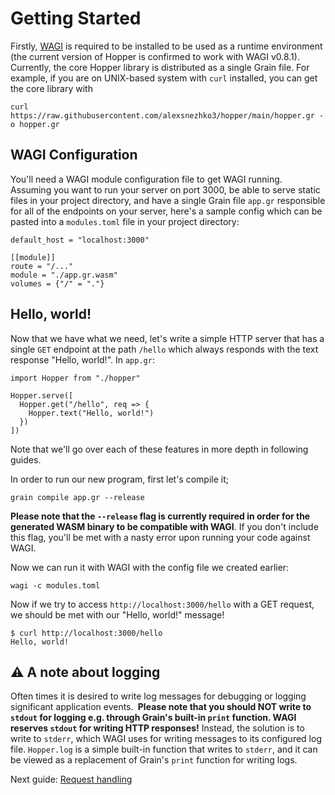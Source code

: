 # Getting Started
Firstly, [WAGI](https://github.com/deislabs/wagi) is required to be installed to be used as a runtime environment (the current version of Hopper is confirmed to work with WAGI v0.8.1). Currently, the core Hopper library is distributed as a single Grain file. For example, if you are on UNIX-based system with `curl` installed, you can get the core library with
```
curl https://raw.githubusercontent.com/alexsnezhko3/hopper/main/hopper.gr -o hopper.gr
```

## WAGI Configuration
You'll need a WAGI module configuration file to get WAGI running. Assuming you want to run your server on port 3000, be able to serve static files in your project directory, and have a single Grain file `app.gr` responsible for all of the endpoints on your server, here's a sample config which can be pasted into a `modules.toml` file in your project directory:
```
default_host = "localhost:3000"

[[module]]
route = "/..."
module = "./app.gr.wasm"
volumes = {"/" = "."}
```

## Hello, world!
Now that we have what we need, let's write a simple HTTP server that has a single `GET` endpoint at the path `/hello` which always responds with the text response "Hello, world!". In `app.gr`:
```
import Hopper from "./hopper"

Hopper.serve([
  Hopper.get("/hello", req => {
    Hopper.text("Hello, world!")
  })
])
```
Note that we'll go over each of these features in more depth in following guides.

In order to run our new program, first let's compile it;
```
grain compile app.gr --release
```
**Please note that the `--release` flag is currently required in order for the generated WASM binary to be compatible with WAGI**. If you don't include this flag, you'll be met with a nasty error upon running your code against WAGI.

Now we can run it with WAGI with the config file we created earlier:
```
wagi -c modules.toml
```

Now if we try to access `http://localhost:3000/hello` with a GET request, we should be met with our "Hello, world!" message!
```
$ curl http://localhost:3000/hello
Hello, world!
```

## ⚠️ A note about logging
Often times it is desired to write log messages for debugging or logging significant application events. **️ Please note that you should NOT write to `stdout` for logging e.g. through Grain's built-in `print` function. WAGI reserves `stdout` for writing HTTP responses!** Instead, the solution is to write to `stderr`, which WAGI uses for writing messages to its configured log file. `Hopper.log` is a simple built-in function that writes to `stderr`, and it can be viewed as a replacement of Grain's `print` function for writing logs.

Next guide: [Request handling](1-request-handling.md)
